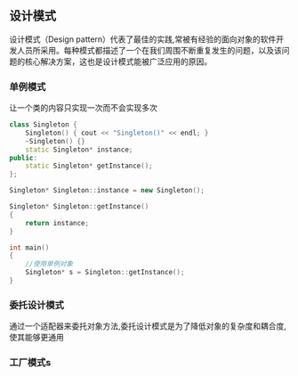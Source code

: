 ## 设计模式

设计模式（Design pattern）代表了最佳的实践,常被有经验的面向对象的软件开发人员所采用。每种模式都描述了一个在我们周围不断重复发生的问题，以及该问题的核心解决方案，这也是设计模式能被广泛应用的原因。

### 单例模式

让一个类的内容只实现一次而不会实现多次

```c++
class Singleton {
    Singleton() { cout << "Singleton()" << endl; }
    ~Singleton() {}
    static Singleton* instance;
public:
    static Singleton* getInstance();
};

Singleton* Singleton::instance = new Singleton();

Singleton* Singleton::getInstance()
{
    return instance;
}

int main()
{
    //使用单例对象
    Singleton* s = Singleton::getInstance();
}
```



### 委托设计模式

通过一个适配器来委托对象方法,委托设计模式是为了降低对象的复杂度和耦合度,使其能够更通用



### 工厂模式s

